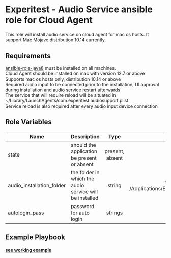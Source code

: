 Experitest - Audio Service ansible role for Cloud Agent
=========

This role will install audio service on cloud agent for mac os hosts. It support Mac Mojave distribution 10.14 currently.

Requirements
------------

[ansible-role-java8](https://github.com/ExperitestOfficial/ansible-role-java8) must be installed on all machines. <br>
Cloud Agent should be installed on mac with version 12.7 or above <br>
Supports mac os hosts only, distribution 10.14 or above <br>
Required audio input to be connected prior to the installation, UI approval during installation and audio service restart afterwards <br>
The service that will require reload will be situated in ~/Library/LaunchAgents/com.experitest.audiosupport.plist <br>
Service reload is also required after every audio input device connection <br>

Role Variables
--------------

| Name | Description | Type | Default | Required |
|------|-------------|:----:|:-----:|:-----:|
| state | should the application be present or absent | present, absent | present | no |
| audio_installation_folder | the folder in which the audio service will be installed | string | for mac: /Applications/Experitest/audiosupport | no |
| autologin_pass | password for auto login | strings |  | yes |


Example Playbook
----------------

#### [see working example](/example)
